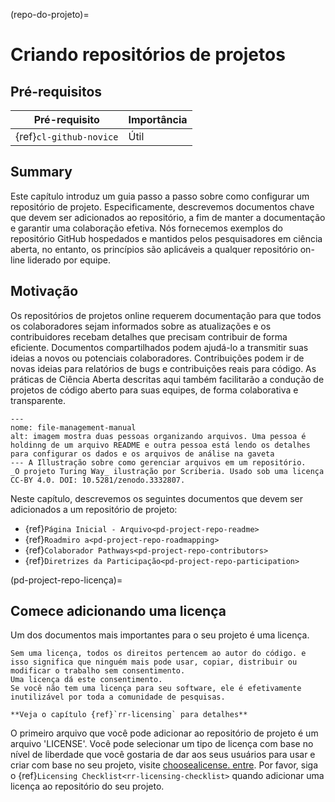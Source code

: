 (repo-do-projeto)=
# Criando repositórios de projetos

## Pré-requisitos

| Pré-requisito           | Importância |
| ----------------------- | ----------- |
| {ref}`cl-github-novice` | Útil        |


## Summary

Este capítulo introduz um guia passo a passo sobre como configurar um repositório de projeto. Especificamente, descrevemos documentos chave que devem ser adicionados ao repositório, a fim de manter a documentação e garantir uma colaboração efetiva. Nós fornecemos exemplos do repositório GitHub hospedados e mantidos pelos pesquisadores em ciência aberta, no entanto, os princípios são aplicáveis a qualquer repositório on-line liderado por equipe.

## Motivação

Os repositórios de projetos online requerem documentação para que todos os colaboradores sejam informados sobre as atualizações e os contribuidores recebam detalhes que precisam contribuir de forma eficiente. Documentos compartilhados podem ajudá-lo a transmitir suas ideias a novos ou potenciais colaboradores. Contribuições podem ir de novas ideias para relatórios de bugs e contribuições reais para código. As práticas de Ciência Aberta descritas aqui também facilitarão a condução de projetos de código aberto para suas equipes, de forma colaborativa e transparente.

```{figure} ../figures/file-management-manual.jpg
---
nome: file-management-manual
alt: imagem mostra duas pessoas organizando arquivos. Uma pessoa é holdinng de um arquivo README e outra pessoa está lendo os detalhes para configurar os dados e os arquivos de análise na gaveta
--- A Illustração sobre como gerenciar arquivos em um repositório.
_O projeto Turing Way_ ilustração por Scriberia. Usado sob uma licença CC-BY 4.0. DOI: 10.5281/zenodo.3332807.
```

Neste capítulo, descrevemos os seguintes documentos que devem ser adicionados a um repositório de projeto:
- {ref}`Página Inicial - Arquivo<pd-project-repo-readme>`
- {ref}`Roadmiro a<pd-project-repo-roadmapping>`
- {ref}`Colaborador Pathways<pd-project-repo-contributors>`
- {ref}`Diretrizes da Participação<pd-project-repo-participation>`

(pd-project-repo-licença)=
## Comece adicionando uma licença

Um dos documentos mais importantes para o seu projeto é uma licença.

```{note}
Sem uma licença, todos os direitos pertencem ao autor do código. e isso significa que ninguém mais pode usar, copiar, distribuir ou modificar o trabalho sem consentimento.
Uma licença dá este consentimento.
Se você não tem uma licença para seu software, ele é efetivamente inutilizável por toda a comunidade de pesquisas.

**Veja o capítulo {ref}`rr-licensing` para detalhes**
```

O primeiro arquivo que você pode adicionar ao repositório de projeto é um arquivo 'LICENSE'. Você pode selecionar um tipo de licença com base no nível de liberdade que você gostaria de dar aos seus usuários para usar e criar com base no seu projeto, visite [choosealicense. entre](https://choosealicense.com/). Por favor, siga o {ref}`Licensing Checklist<rr-licensing-checklist>` quando adicionar uma licença ao repositório do seu projeto.
